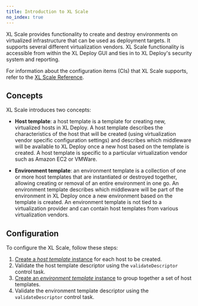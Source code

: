 ```yaml
---
title: Introduction to XL Scale
no_index: true
---
```


XL Scale provides functionality to create and destroy environments on virtualized infrastructure that can be used as deployment targets. It supports several different virtualization vendors. XL Scale functionality is accessible from within the XL Deploy GUI and ties in to XL Deploy's security system and reporting.

For information about the configuration items (CIs) that XL Scale supports, refer to the [XL Scale Reference](/xl-scale/latest/xlScaleManual.html).

## Concepts

XL Scale introduces two concepts:

* **Host template**: a host template is a template for creating new, virtualized hosts in XL Deploy. A host template describes the characteristics of the host that will be created (using virtualization vendor specific configuration settings) and describes which middleware will be available to XL Deploy once a new host based on the template is created. A host template is specific to a particular virtualization vendor such as Amazon EC2 or VMWare.

* **Environment template**: an environment template is a collection of one or more host templates that are instantiated or destroyed together, allowing creating or removal of an entire environment in one go. An environment template describes which middleware will be part of the environment in XL Deploy once a new environment based on the template is created. An environment template is not tied to a virtualization provider and can contain host templates from various virtualization vendors.

## Configuration

To configure the XL Scale, follow these steps:

1. [Create a _host template_ instance](/xl-deploy/how-to/create-an-xl-scale-host-template.html) for each host to be created.
2. Validate the host template descriptor using the `validateDescriptor` control task.
3. [Create an _environment template_ instance](/xl-deploy/how-to/create-an-xl-scale-environment-template.html) to group together a set of host templates.
4. Validate the environment template descriptor using the `validateDescriptor` control task.
